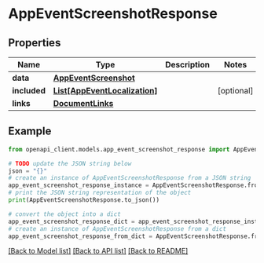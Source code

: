 # AppEventScreenshotResponse


## Properties

Name | Type | Description | Notes
------------ | ------------- | ------------- | -------------
**data** | [**AppEventScreenshot**](AppEventScreenshot.md) |  | 
**included** | [**List[AppEventLocalization]**](AppEventLocalization.md) |  | [optional] 
**links** | [**DocumentLinks**](DocumentLinks.md) |  | 

## Example

```python
from openapi_client.models.app_event_screenshot_response import AppEventScreenshotResponse

# TODO update the JSON string below
json = "{}"
# create an instance of AppEventScreenshotResponse from a JSON string
app_event_screenshot_response_instance = AppEventScreenshotResponse.from_json(json)
# print the JSON string representation of the object
print(AppEventScreenshotResponse.to_json())

# convert the object into a dict
app_event_screenshot_response_dict = app_event_screenshot_response_instance.to_dict()
# create an instance of AppEventScreenshotResponse from a dict
app_event_screenshot_response_from_dict = AppEventScreenshotResponse.from_dict(app_event_screenshot_response_dict)
```
[[Back to Model list]](../README.md#documentation-for-models) [[Back to API list]](../README.md#documentation-for-api-endpoints) [[Back to README]](../README.md)


